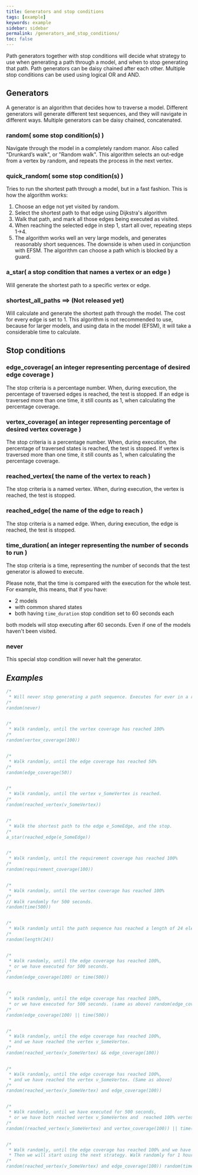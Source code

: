 ```yaml
---
title: Generators and stop conditions
tags: [example]
keywords: example
sidebar: sidebar
permalink: /generators_and_stop_conditions/
toc: false
---
```



Path generators together with stop conditions will decide what strategy to use when generating a path through a model, and when to stop generating that path. Path generators can be daisy chained after each other. Multiple stop conditions can be used using logical OR and AND.

## Generators

A generator is an algorithm that decides how to traverse a model. Different generators will generate different test sequences, and they will navigate in different ways. Multiple generators can be daisy chained, concatenated. 

### random( some stop condition(s) )

Navigate through the model in a completely random manor. Also called "Drunkard’s walk", or "Random walk". This algorithm selects an out-edge from a vertex by random, and repeats the process in the next vertex.

### quick_random( some stop condition(s) )

Tries to run the shortest path through a model, but in a fast fashion. This is how the algorithm works:

1. Choose an edge not yet visited by random.
2. Select the shortest path to that edge using Dijkstra's algorithm
3. Walk that path, and mark all those edges being executed as visited.
4. When reaching the selected edge in step 1, start all over, repeating steps 1->4.
5. The algorithm works well an very large models, and generates reasonably short sequences. The downside is when used in conjunction with EFSM. The algorithm can choose a path which is blocked by a guard.

### a_star( a stop condition that names a vertex or an edge )

Will generate the shortest path to a specific vertex or edge.

### shortest_all_paths ==> (Not released yet)

Will calculate and generate the shortest path through the model. The cost for every edge is set to 1.  This algorithm is not recommended to use, because for larger models, and using data in the model (EFSM), it will take a considerable time to calculate.

## Stop conditions

### edge_coverage( an integer representing percentage of desired edge coverage )

The stop criteria is a percentage number. When, during execution, the percentage of traversed edges is reached, the test is stopped. If an edge is traversed more than one time, it still counts as 1, when calculating the percentage coverage.

### vertex_coverage( an integer representing percentage of desired vertex coverage )

The stop criteria is a percentage number. When, during execution, the percentage of traversed states is reached, the test is stopped. If vertex is traversed more than one time, it still counts as 1, when calculating the percentage coverage.

### reached_vertex( the name of the vertex to reach )

The stop criteria is a named vertex. When, during execution, the vertex is reached, the test is stopped.

### reached_edge( the name of the edge to reach )

The stop criteria is a named edge. When, during execution, the edge is reached, the test is stopped.

### time_duration( an integer representing the number of seconds to run )

The stop criteria is a time, representing the number of seconds that the test generator is allowed to execute.

Please note, that the time is compared with the execution for the whole test. For example, this means, that if you have:

- 2 models
- with common shared states
- both having ```time_duration``` stop condition set to 60 seconds each

both models will stop executing after 60 seconds. Even if one of the models haven't been visited.

### never

This special stop condition will never halt the generator.

## ***Examples***

```java
/*
 * Will never stop generating a path sequence. Executes for ever in a random fashion.
/*
random(never)


/*
 * Walk randomly, until the vertex coverage has reached 100%
/*
random(vertex_coverage(100))


/*
 * Walk randomly, until the edge coverage has reached 50%
/*
random(edge_coverage(50))


/*
 * Walk randomly, until the vertex v_SomeVertex is reached.
/*
random(reached_vertex(v_SomeVertex))


/*
 * Walk the shortest path to the edge e_SomeEdge, and the stop.
/*
a_star(reached_edge(e_SomeEdge))


/*
 * Walk randomly, until the requirement coverage has reached 100%
/*
random(requirement_coverage(100))


/*
 * Walk randomly, until the vertex coverage has reached 100%
/*
// Walk randomly for 500 seconds.
random(time(500))


/*
 * Walk randomly until the path sequence has reached a length of 24 elements of edges and vertices.
/*
random(length(24))


/*
 * Walk randomly, until the edge coverage has reached 100%,
 * or we have executed for 500 seconds.
/*
random(edge_coverage(100) or time(500))


/*
 * Walk randomly, until the edge coverage has reached 100%,
 * or we have executed for 500 seconds. (same as above) random(edge_coverage(100) || time(500))
/*
random(edge_coverage(100) || time(500))


/*
 * Walk randomly, until the edge coverage has reached 100%,
 * and we have reached the vertex v_SomeVertex.
/*
random(reached_vertex(v_SomeVertex) && edge_coverage(100))


/*
 * Walk randomly, until the edge coverage has reached 100%,
 * and we have reached the vertex v_SomeVertex. (Same as above)
/*
random(reached_vertex(v_SomeVertex) and edge_coverage(100))


/*
 * Walk randomly, until we have executed for 500 seconds,
 * or we have both reached vertex v_SomeVertex and  reached 100% vertex coverage.
/*
random((reached_vertex(v_SomeVertex) and vertex_coverage(100)) || time(5000))


/*
 * Walk randomly, until the edge coverage has reached 100% and we have reached the vertex v_SomeVertex.
 * Then we will start using the next strategy. Walk randomly for 1 hour
/*
random(reached_vertex(v_SomeVertex) and edge_coverage(100)) random(time(3600))
```
